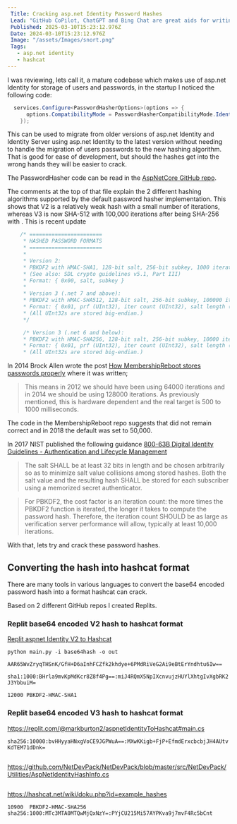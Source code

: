 ```yaml
---
 Title: Cracking asp.net Identity Password Hashes
 Lead: "GitHub CoPilot, ChatGPT and Bing Chat are great aids for writing code but don't have the context of private code repositories or knowledge bases, I used RAG to add that context." 
 Published: 2025-03-10T15:23:12.976Z 
 Date: 2024-03-10T15:23:12.976Z 
 Image: "/assets/Images/snort.png" 
 Tags: 
   - asp.net identity
   - hashcat
---
```


I was reviewing, lets call it, a mature codebase which makes use of asp.net Identity for storage of users and passwords, in the startup I noticed the following code:

``` csharp
  services.Configure<PasswordHasherOptions>(options => {
      options.CompatibilityMode = PasswordHasherCompatibilityMode.IdentityV2;
    });
```

This can be used to migrate from older versions of asp.net Identity and Identity Server using asp.net Identity to the latest version without needing to handle the migration of users passwords to the new hashing algorithm. That is good for ease of development, but should the hashes get into the wrong hands they will be easier to crack.

The PasswordHasher code can be read in the [AspNetCore GitHub repo](https://github.com/dotnet/AspNetCore/blob/main/src/Identity/Extensions.Core/src/PasswordHasher.cs).

The comments at the top of that file explain the 2 different hashing algorithms supported by the default password hasher implementation. This shows that V2 is a relatively weak hash with a small number of iterations, whereas V3 is now SHA-512 with 100,000 iterations after being SHA-256 with . This is recent update

``` csharp
    /* =======================
     * HASHED PASSWORD FORMATS
     * =======================
     *
     * Version 2:
     * PBKDF2 with HMAC-SHA1, 128-bit salt, 256-bit subkey, 1000 iterations.
     * (See also: SDL crypto guidelines v5.1, Part III)
     * Format: { 0x00, salt, subkey }
     *
     * Version 3 (.net 7 and above):
     * PBKDF2 with HMAC-SHA512, 128-bit salt, 256-bit subkey, 100000 iterations.
     * Format: { 0x01, prf (UInt32), iter count (UInt32), salt length (UInt32), salt, subkey }
     * (All UInt32s are stored big-endian.)
     */

     /* Version 3 (.net 6 and below):
     * PBKDF2 with HMAC-SHA256, 128-bit salt, 256-bit subkey, 10000 iterations.
     * Format: { 0x01, prf (UInt32), iter count (UInt32), salt length (UInt32), salt, subkey }
     * (All UInt32s are stored big-endian.)
```

In 2014 Brock Allen wrote the post [How MembershipReboot stores passwords properly](https://brockallen.com/2014/02/09/how-membershipreboot-stores-passwords-properly/) where it was written;

> This means in 2012 we should have been using 64000 iterations and in 2014 we should be using 128000 iterations. As previously mentioned, this is hardware dependent and the real target is 500 to 1000 milliseconds.

The code in the MembershipReboot repo suggests that did not remain correct and in 2018 the default was set to 50,000.

In 2017 NIST published the following guidance [800-63B
Digital Identity Guidelines - Authentication and Lifecycle Management](https://pages.nist.gov/800-63-3/sp800-63b.html)

> The salt SHALL be at least 32 bits in length and be chosen arbitrarily so as to minimize salt value collisions among stored hashes. Both the salt value and the resulting hash SHALL be stored for each subscriber using a memorized secret authenticator.

> For PBKDF2, the cost factor is an iteration count: the more times the PBKDF2 function is iterated, the longer it takes to compute the password hash. Therefore, the iteration count SHOULD be as large as verification server performance will allow, typically at least 10,000 iterations.

With that, lets try and crack these password hashes.

## Converting the hash into hashcat format

There are many tools in various languages to convert the base64 encoded password hash into a format hashcat can crack.

Based on 2 different GitHub repos I created Replits.

### Replit base64 encoded V2 hash to hashcat format
[Replit aspnet Identity V2 to Hashcat](https://replit.com/@markburton2/aspnetIdentityV2ToHashcat#main.py)

`python main.py -i base64hash -o out`

`AAR65WvZryqTHSnK/GfH+D6aInhFCZfk2khdye+6PMdRiVeG2Ai9eBtErYndhtu6Iw==`

`sha1:1000:BHrla9mvKpMdKcr8Z8f4Pg==:miJ4RQmX5NpIXcnvujzHUYlXhtgIvXgbRK2J3YbbuiM=`

`12000 PBKDF2-HMAC-SHA1`

### Replit base64 encoded V3 hash to hashcat format
https://replit.com/@markburton2/aspnetIdentityToHashcat#main.cs



`sha256:10000:bvHHyyaHNxgVoCE9JGPWuA==:MXwKKigb+FjP+EfmdErxcbcbjJH4AUtvKdTEM71dDnk=`

``` csharp 

```

https://github.com/NetDevPack/NetDevPack/blob/master/src/NetDevPack/Utilities/AspNetIdentityHashInfo.cs
``` csharp

```

https://hashcat.net/wiki/doku.php?id=example_hashes

`10900	PBKDF2-HMAC-SHA256	sha256:1000:MTc3MTA0MTQwMjQxNzY=:PYjCU215Mi57AYPKva9j7mvF4Rc5bCnt`